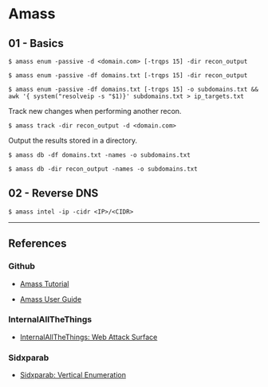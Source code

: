 # Amass

## 01 - Basics

```
$ amass enum -passive -d <domain.com> [-trqps 15] -dir recon_output

$ amass enum -passive -df domains.txt [-trqps 15] -dir recon_output

$ amass enum -passive -df domains.txt [-trqps 15] -o subdomains.txt && awk '{ system("resolveip -s "$1)}' subdomains.txt > ip_targets.txt
```

Track new changes when performing another recon.

```
$ amass track -dir recon_output -d <domain.com>
```

Output the results stored in a directory.

```
$ amass db -df domains.txt -names -o subdomains.txt

$ amass db -dir recon_output -names -o subdomains.txt
```

## 02 - Reverse DNS

```
$ amass intel -ip -cidr <IP>/<CIDR>
```

---
## References

### Github

- [Amass Tutorial](https://github.com/OWASP/Amass/wiki/Tutorial)

- [Amass User Guide](https://github.com/OWASP/Amass/wiki/User-Guide)

### InternalAllTheThings

- [InternalAllTheThings: Web Attack Surface](https://swisskyrepo.github.io/InternalAllTheThings/redteam/access/web-attack-surface/)

### Sidxparab

- [Sidxparab: Vertical Enumeration](https://sidxparab.gitbook.io/subdomain-enumeration-guide/types/vertical-enumeration)